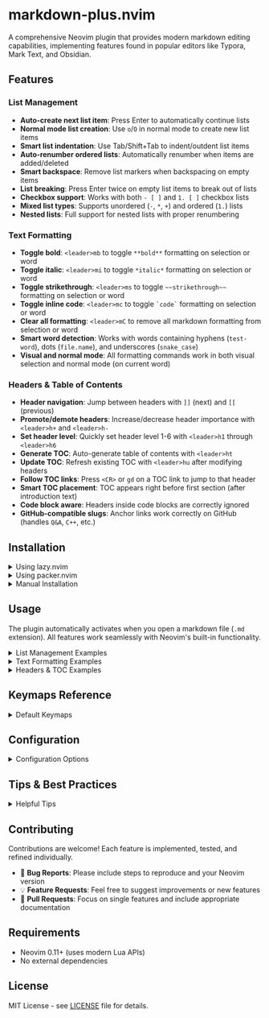 # markdown-plus.nvim

A comprehensive Neovim plugin that provides modern markdown editing capabilities, implementing features found in popular editors like Typora, Mark Text, and Obsidian.

## Features

### List Management
- **Auto-create next list item**: Press Enter to automatically continue lists
- **Normal mode list creation**: Use `o`/`O` in normal mode to create new list items
- **Smart list indentation**: Use Tab/Shift+Tab to indent/outdent list items
- **Auto-renumber ordered lists**: Automatically renumber when items are added/deleted
- **Smart backspace**: Remove list markers when backspacing on empty items
- **List breaking**: Press Enter twice on empty list items to break out of lists
- **Checkbox support**: Works with both `- [ ]` and `1. [ ]` checkbox lists
- **Mixed list types**: Supports unordered (`-`, `*`, `+`) and ordered (`1.`) lists
- **Nested lists**: Full support for nested lists with proper renumbering

### Text Formatting
- **Toggle bold**: `<leader>mb` to toggle `**bold**` formatting on selection or word
- **Toggle italic**: `<leader>mi` to toggle `*italic*` formatting on selection or word
- **Toggle strikethrough**: `<leader>ms` to toggle `~~strikethrough~~` formatting on selection or word
- **Toggle inline code**: `<leader>mc` to toggle `` `code` `` formatting on selection or word
- **Clear all formatting**: `<leader>mC` to remove all markdown formatting from selection or word
- **Smart word detection**: Works with words containing hyphens (`test-word`), dots (`file.name`), and underscores (`snake_case`)
- **Visual and normal mode**: All formatting commands work in both visual selection and normal mode (on current word)

### Headers & Table of Contents
- **Header navigation**: Jump between headers with `]]` (next) and `[[` (previous)
- **Promote/demote headers**: Increase/decrease header importance with `<leader>h+` and `<leader>h-`
- **Set header level**: Quickly set header level 1-6 with `<leader>h1` through `<leader>h6`
- **Generate TOC**: Auto-generate table of contents with `<leader>ht`
- **Update TOC**: Refresh existing TOC with `<leader>hu` after modifying headers
- **Follow TOC links**: Press `<CR>` or `gd` on a TOC link to jump to that header
- **Smart TOC placement**: TOC appears right before first section (after introduction text)
- **Code block aware**: Headers inside code blocks are correctly ignored
- **GitHub-compatible slugs**: Anchor links work correctly on GitHub (handles `Q&A`, `C++`, etc.)

## Installation

<details>
<summary>Using lazy.nvim</summary>

```lua
{
  "yousefhadder/markdown-plus.nvim",
  ft = "markdown",
  config = function()
    require("markdown-plus").setup({
      -- Configuration options (all optional)
      enabled = true,
      features = {
        list_management = true,  -- Enable list management features
        text_formatting = true,  -- Enable text formatting features
        headers_toc = true,      -- Enable headers and TOC features
      },
      keymaps = {
        enabled = true,  -- Enable default keymaps
      },
    })
  end,
}
```
</details>

<details>
<summary>Using packer.nvim</summary>

```lua
use {
  "yousefhadder/markdown-plus.nvim",
  ft = "markdown",
  config = function()
    require("markdown-plus").setup()
  end,
}
```
</details>

<details>
<summary>Manual Installation</summary>

1. Clone this repository to your Neovim configuration directory:
```bash
cd ~/.config/nvim
git clone https://github.com/yousefhadder/markdown-plus.nvim
```

1. Add to your `init.lua`:
```lua
require("markdown-plus").setup()
```
</details>

## Usage

The plugin automatically activates when you open a markdown file (`.md` extension). All features work seamlessly with Neovim's built-in functionality.

<details>
<summary>List Management Examples</summary>

### Auto-continue Lists
```markdown
- Type your first item and press Enter
- The next item is automatically created ⬅️ (cursor here)
```

### Checkbox Lists
```markdown
- [ ] Press Enter after this unchecked item
- [ ] Next checkbox item is created ⬅️ (cursor here)

1. [x]
2. [ ]
```

### Smart Indentation
```markdown
- Top level item
  - Press Tab to indent ⬅️ (cursor here)
    - Press Tab again for deeper nesting
  - Press Shift+Tab to outdent ⬅️ (cursor here)
```

### List Breaking
```markdown
- Type your item
-
  ⬆️ Press Enter on empty item, then Enter again to break out:

Regular paragraph text continues here.
```

### Smart Backspace
```markdown
- Type some text, then delete it all
- ⬅️ Press Backspace here to remove the bullet entirely
```

### Normal Mode List Creation
```markdown
- Position cursor on this list item
- Press 'o' to create next item ⬅️ (new item appears below)
- Press 'O' to create previous item ⬅️ (new item appears above)

1. Works with ordered lists too
2. Press 'o' to create item 3 below ⬅️
3. Press 'O' to create item between 2 and 3 ⬅️
```
</details>

<details>
<summary>Text Formatting Examples</summary>

### Toggle Bold
```markdown
Position cursor on word and press <leader>mb:
text → **text**
**text** → text (toggle off)

Or select text in visual mode and press <leader>mb:
Select "this text" → **this text**
```

### Toggle Italic
```markdown
Position cursor on word and press <leader>mi:
text → *text*
*text* → text (toggle off)
```

### Toggle Strikethrough
```markdown
Position cursor on word and press <leader>ms:
text → ~~text~~
~~text~~ → text (toggle off)
```

### Toggle Inline Code
```markdown
Position cursor on word and press <leader>mc:
text → `text`
`text` → text (toggle off)
```

### Clear All Formatting
```markdown
Position cursor on formatted word and press <leader>mC:
**bold** *italic* `code` → bold italic code

Or select complex formatted text and press <leader>mC:
This **bold** and *italic* text → This bold and italic text
```

### Smart Word Detection
```markdown
Works with special characters in words:
test-with-hyphens → **test-with-hyphens** (entire word formatted)
file.name.here → *file.name.here* (entire word formatted)
snake_case_word → `snake_case_word` (entire word formatted)
```

### Visual Mode Selection
```markdown
Select any text in visual mode and format it:
1. Enter visual mode with 'v'
2. Select the text you want to format
3. Press <leader>mb (or mi, ms, mc, mC)
4. The entire selection will be formatted

Example: Select "multiple words here" → **multiple words here**
```
</details>

<details>
<summary>Headers & TOC Examples</summary>

### Header Navigation
```markdown
Use ]] and [[ to jump between headers quickly:
# Main Title       ← Press ]] to jump here
Content
## Section 1       ← Press ]] to jump here
Content
### Subsection    ← Press ]] to jump here
Content
Press [[ to jump backwards
```

### Promote/Demote Headers
```markdown
Position cursor on any header and adjust its level:
### Subsection    ← Press <leader>h+ → ## Subsection (promoted)
## Section        ← Press <leader>h- → ### Section (demoted)
```

### Convert to Header
```markdown
Position cursor on any line:
Regular text      ← Press <leader>h2 → ## Regular text
Already header    ← Press <leader>h4 → #### Already header
```

### Generate Table of Contents
```markdown
# My Document

Press <leader>ht to generate TOC:

## Table of Contents

- [Section 1](#section-1)
  - [Subsection 1.1](#subsection-1-1)
- [Section 2](#section-2)

## Section 1
...
```

### Update TOC
```markdown
After adding/removing/renaming headers:
1. Press <leader>hu to update the TOC
2. All links are regenerated automatically
```

### Follow TOC Links
```markdown
## Table of Contents

- [Getting Started](#getting-started)  ← Position cursor here
- [API & SDK](#api--sdk)
- [Q&A](#qa)

Press <CR> or gd to jump directly to that header!

## Getting Started    ← You jump here instantly!
```

### TOC with Symbols (GitHub-Compatible)
```markdown
# API Documentation

## Q&A              → TOC link: [Q&A](#qa)
## API & SDK        → TOC link: [API & SDK](#api--sdk)
## C++ Examples     → TOC link: [C++ Examples](#c-examples)
## What's New?      → TOC link: [What's New?](#whats-new)

All links work correctly on GitHub! ✓
```

### Code Blocks Ignored
```markdown
# Document

## Real Section

\`\`\`bash
# This is NOT in the TOC
## Neither is this
\`\`\`

Press <leader>ht → Only "Real Section" appears in TOC ✓
```

</details>

## Keymaps Reference

<details>
<summary>Default Keymaps</summary>

### List Management (Insert Mode)
| Keymap | Mode | Description |
|--------|------|-------------|
| `<CR>` | Insert | Auto-continue lists or break out of lists |
| `<Tab>` | Insert | Indent list item |
| `<S-Tab>` | Insert | Outdent list item |
| `<BS>` | Insert | Smart backspace (removes empty list markers) |

### List Management (Normal Mode)
| Keymap | Mode | Description |
|--------|------|-------------|
| `o` | Normal | Create next list item |
| `O` | Normal | Create previous list item |
| `<leader>mr` | Normal | Manual renumber ordered lists |
| `<leader>md` | Normal | Debug list groups (development) |

### Text Formatting (Normal & Visual Mode)
| Keymap | Mode | Description |
|--------|------|-------------|
| `<leader>mb` | Normal/Visual | Toggle **bold** formatting |
| `<leader>mi` | Normal/Visual | Toggle *italic* formatting |
| `<leader>ms` | Normal/Visual | Toggle ~~strikethrough~~ formatting |
| `<leader>mc` | Normal/Visual | Toggle `` `code` `` formatting |
| `<leader>mC` | Normal/Visual | Clear all formatting |

### Headers & TOC (Normal Mode)
| Keymap | Mode | Description |
|--------|------|-------------|
| `]]` | Normal | Jump to next header |
| `[[` | Normal | Jump to previous header |
| `<leader>h+` | Normal | Promote header (increase importance) |
| `<leader>h-` | Normal | Demote header (decrease importance) |
| `<leader>h1` | Normal | Set/convert to H1 |
| `<leader>h2` | Normal | Set/convert to H2 |
| `<leader>h3` | Normal | Set/convert to H3 |
| `<leader>h4` | Normal | Set/convert to H4 |
| `<leader>h5` | Normal | Set/convert to H5 |
| `<leader>h6` | Normal | Set/convert to H6 |
| `<leader>ht` | Normal | Generate table of contents |
| `<leader>hu` | Normal | Update existing table of contents |
| `<CR>` | Normal | Follow TOC link (jump to header) |
| `gd` | Normal | Follow TOC link (jump to header) |

**Note**: In normal mode, these commands operate on the word under cursor. In visual mode, they operate on the selected text.

</details>

## Configuration

<details>
<summary>Configuration Options</summary>

```lua
require("markdown-plus").setup({
  -- Global enable/disable
  enabled = true,

  -- Feature toggles
  features = {
    list_management = true,    -- List management features
    text_formatting = true,    -- Text formatting features
    headers_toc = true,        -- Headers and TOC features
  },

  -- Keymap configuration
  keymaps = {
    enabled = true,  -- Set to false to disable all default keymaps
  },
})
```
</details>

## Tips & Best Practices

<details>
<summary>Helpful Tips</summary>

### Text Formatting Behavior
- **Toggle functionality**: Pressing the same keymap twice will add then remove formatting
- **Word detection**: In normal mode, the cursor can be anywhere in the word - the entire word will be formatted
- **Multi-word support**: Use visual mode to format phrases or multiple words
- **Special characters**: Words with hyphens, dots, and underscores are treated as single words
- **Clear formatting**: `<leader>mC` removes ALL formatting types in one go (bold, italic, code, strikethrough)

### List Management Tips
- **Auto-continuation**: Press Enter on a list item to automatically create the next one
- **Breaking out**: Press Enter twice on an empty list item to exit the list
- **Smart indentation**: Tab/Shift+Tab works on list items without breaking formatting
- **Auto-renumbering**: Ordered lists automatically renumber when you add/remove items
- **Mixed lists**: You can have nested ordered lists inside unordered lists and vice versa

### Workflow Examples
```markdown
# Quick formatting workflow
1. Type your text normally
2. Use hjkl to position cursor on any word
3. Press <leader>mb to make it bold (or other formatting keys)
4. Continue writing

# Visual mode workflow
1. Write a sentence or paragraph
2. Select text with v, V, or Ctrl+v
3. Press formatting key to apply to entire selection

# List workflow
1. Type - and space to start a list
2. Press Enter to continue adding items
3. Press Tab to nest items
4. Press Enter twice on empty item to finish
```

</details>


## Contributing

Contributions are welcome! Each feature is implemented, tested, and refined individually.

- 🐛 **Bug Reports**: Please include steps to reproduce and your Neovim version
- 💡 **Feature Requests**: Feel free to suggest improvements or new features
- 🔧 **Pull Requests**: Focus on single features and include appropriate documentation

## Requirements

- Neovim 0.11+ (uses modern Lua APIs)
- No external dependencies

## License

MIT License - see [LICENSE](./LICENSE) file for details.

